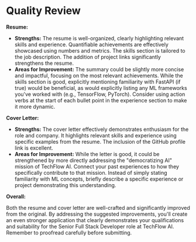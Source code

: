 # Quality Review

**Resume:**

* **Strengths:** The resume is well-organized, clearly highlighting relevant skills and experience. Quantifiable achievements are effectively showcased using numbers and metrics.  The skills section is tailored to the job description.  The addition of project links significantly strengthens the resume.
* **Areas for Improvement:**  The summary could be slightly more concise and impactful, focusing on the most relevant achievements.  While the skills section is good, explicitly mentioning familiarity with FastAPI (if true) would be beneficial, as would explicitly listing any ML frameworks you've worked with (e.g., TensorFlow, PyTorch).  Consider using action verbs at the start of each bullet point in the experience section to make it more dynamic.


**Cover Letter:**

* **Strengths:** The cover letter effectively demonstrates enthusiasm for the role and company.  It highlights relevant skills and experience using specific examples from the resume.  The inclusion of the GitHub profile link is excellent.
* **Areas for Improvement:**  While the letter is good, it could be strengthened by more directly addressing the "democratizing AI" mission of TechFlow AI.  Connect your past experiences to how they specifically contribute to that mission.  Instead of simply stating familiarity with ML concepts, briefly describe a specific experience or project demonstrating this understanding.


**Overall:**

Both the resume and cover letter are well-crafted and significantly improved from the original.  By addressing the suggested improvements, you'll create an even stronger application that clearly demonstrates your qualifications and suitability for the Senior Full Stack Developer role at TechFlow AI.  Remember to proofread carefully before submitting.
